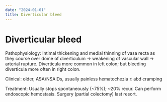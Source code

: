 ```yaml
---
date: "2024-01-01"
title: Diverticular bleed
---
```


# Diverticular bleed

Pathophysiology: Intimal thickening and medial thinning of vasa recta as they course over dome of diverticulum → weakening of vascular wall → arterial rupture. Diverticula more common in left colon; but bleeding diverticula more often in right colon.

Clinical: older, ASA/NSAIDs, usually painless hematochezia ± abd cramping

Treatment: Usually stops spontaneously (~75%); ~20% recur. Can perform endoscopic hemostasis. Surgery (partial colectomy) last resort.
